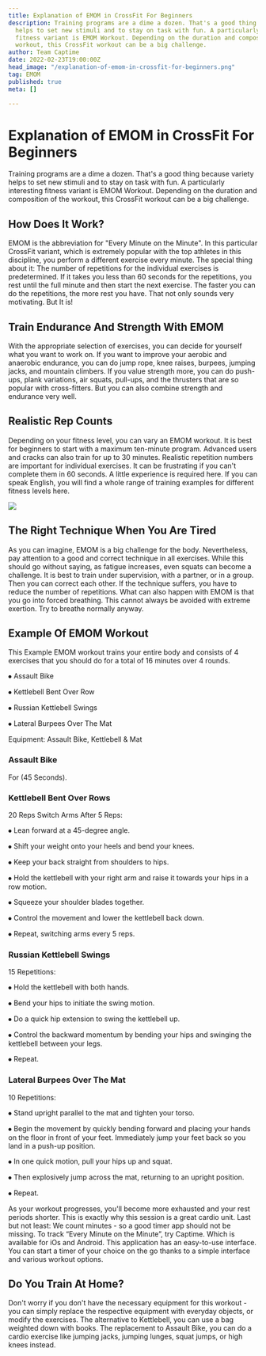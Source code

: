 ```yaml
---
title: Explanation of EMOM in CrossFit For Beginners
description: Training programs are a dime a dozen. That's a good thing because variety
  helps to set new stimuli and to stay on task with fun. A particularly interesting
  fitness variant is EMOM Workout. Depending on the duration and composition of the
  workout, this CrossFit workout can be a big challenge.
author: Team Captime
date: 2022-02-23T19:00:00Z
head_image: "/explanation-of-emom-in-crossfit-for-beginners.png"
tag: EMOM
published: true
meta: []

---
```


# Explanation of EMOM in CrossFit For Beginners

Training programs are a dime a dozen. That's a good thing because variety helps to set new stimuli and to stay on task with fun. A particularly interesting fitness variant is EMOM Workout. Depending on the duration and composition of the workout, this CrossFit workout can be a big challenge.
## How Does It Work?

EMOM is the abbreviation for "Every Minute on the Minute". In this particular CrossFit variant, which is extremely popular with the top athletes in this discipline, you perform a different exercise every minute. The special thing about it: The number of repetitions for the individual exercises is predetermined. If it takes you less than 60 seconds for the repetitions, you rest until the full minute and then start the next exercise. The faster you can do the repetitions, the more rest you have. That not only sounds very motivating. But It is!

## Train Endurance And Strength With EMOM

With the appropriate selection of exercises, you can decide for yourself what you want to work on. If you want to improve your aerobic and anaerobic endurance, you can do jump rope, knee raises, burpees, jumping jacks, and mountain climbers. If you value strength more, you can do push-ups, plank variations, air squats, pull-ups, and the thrusters that are so popular with cross-fitters. But you can also combine strength and endurance very well.

## Realistic Rep Counts

Depending on your fitness level, you can vary an EMOM workout. It is best for beginners to start with a maximum ten-minute program. Advanced users and cracks can also train for up to 30 minutes. Realistic repetition numbers are important for individual exercises. It can be frustrating if you can't complete them in 60 seconds. A little experience is required here. If you can speak English, you will find a whole range of training examples for different fitness levels here.

![](/the-right-technique-when-you-are-tired.png)

## The Right Technique When You Are Tired

As you can imagine, EMOM is a big challenge for the body. Nevertheless, pay attention to a good and correct technique in all exercises. While this should go without saying, as fatigue increases, even squats can become a challenge. It is best to train under supervision, with a partner, or in a group. Then you can correct each other. If the technique suffers, you have to reduce the number of repetitions. What can also happen with EMOM is that you go into forced breathing. This cannot always be avoided with extreme exertion. Try to breathe normally anyway.

## Example Of EMOM Workout

This Example EMOM workout trains your entire body and consists of 4 exercises that you should do for a total of 16 minutes over 4 rounds.

⦁ Assault Bike

⦁ Kettlebell Bent Over Row

⦁ Russian Kettlebell Swings

⦁ Lateral Burpees Over The Mat

Equipment: Assault Bike, Kettlebell & Mat

### Assault Bike

For (45 Seconds).

### Kettlebell Bent Over Rows

20 Reps Switch Arms After 5 Reps:

⦁	Lean forward at a 45-degree angle.

⦁	Shift your weight onto your heels and bend your knees.

⦁	Keep your back straight from shoulders to hips.

⦁	Hold the kettlebell with your right arm and raise it towards your hips in a row motion.

⦁	Squeeze your shoulder blades together.

⦁	Control the movement and lower the kettlebell back down.

⦁	Repeat, switching arms every 5 reps.

### Russian Kettlebell Swings

15 Repetitions:

⦁	Hold the kettlebell with both hands.

⦁	Bend your hips to initiate the swing motion.

⦁	Do a quick hip extension to swing the kettlebell up.

⦁	Control the backward momentum by bending your hips and swinging the kettlebell between your legs.

⦁	Repeat.

### Lateral Burpees Over The Mat

10 Repetitions:

⦁	Stand upright parallel to the mat and tighten your torso.

⦁	Begin the movement by quickly bending forward and placing your hands on the floor in front of your feet. Immediately jump your feet back so you land in a push-up position.

⦁	In one quick motion, pull your hips up and squat.

⦁	Then explosively jump across the mat, returning to an upright position.

⦁	Repeat.

As your workout progresses, you'll become more exhausted and your rest periods shorter. This is exactly why this session is a great cardio unit. Last but not least: We count minutes - so a good timer app should not be missing. To track “Every Minute on the Minute”, try Captime. Which is available for iOs and Android. This application has an easy-to-use interface. You can start a timer of your choice on the go thanks to a simple interface and various workout options.

## Do You Train At Home?

Don't worry if you don't have the necessary equipment for this workout - you can simply replace the respective equipment with everyday objects, or modify the exercises. The alternative to Kettlebell, you can use a bag weighted down with books. The replacement to Assault Bike, you can do a cardio exercise like jumping jacks, jumping lunges, squat jumps, or high knees instead.
